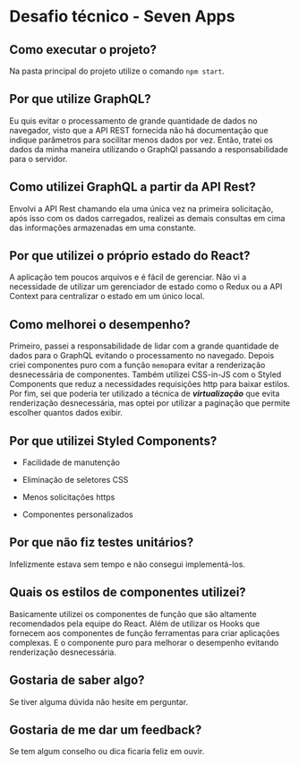 
# Desafio técnico - Seven Apps

## Como executar o projeto?

Na pasta principal do projeto utilize o comando `npm start`.

## Por que utilize GraphQL?

Eu quis evitar o processamento de grande quantidade de dados no navegador, visto que a API REST fornecida não há documentação que indique parâmetros para socilitar menos dados por vez. Então, tratei os dados da minha maneira utilizando o GraphQl passando a responsabilidade para o servidor.

## Como utilizei GraphQL a partir da API Rest?

Envolvi a API Rest chamando ela uma única vez na primeira solicitação, após isso com os dados carregados, realizei as demais consultas em cima das informações armazenadas em uma constante.

## Por que utilizei o próprio estado do React?

A aplicação tem poucos arquivos e é fácil de gerenciar. Não vi a necessidade de utilizar um gerenciador de estado como o Redux ou a API Context para centralizar o estado em um único local.

## Como melhorei o desempenho?

Primeiro, passei a responsabilidade de lidar com a grande quantidade de dados para o GraphQL evitando o processamento no navegado. Depois criei componentes puro com a função `memo`para evitar a renderização desnecessária de componentes. Também utilizei CSS-in-JS com o Styled Components que reduz a necessidades requisições http para baixar estilos. Por fim, sei que poderia ter utilizado a técnica de ***virtualização*** que evita renderização desnecessária, mas optei por utilizar a paginação que permite escolher quantos dados exibir.

## Por que utilizei Styled Components?

- Facilidade de manutenção

- Eliminação de seletores CSS

- Menos solicitações https

- Componentes personalizados

## Por que não fiz testes unitários?

Infelizmente estava sem tempo e não consegui implementá-los.

## Quais os estilos de componentes utilizei?

Basicamente utilizei os componentes de função que são altamente recomendados pela equipe do React. Além de utilizar os Hooks que fornecem aos componentes de função ferramentas para criar aplicações complexas. E o componente puro para melhorar o desempenho evitando renderização desnecessária.

## Gostaria de saber algo?

Se tiver alguma dúvida não hesite em perguntar.

## Gostaria de me dar um feedback?

Se tem algum conselho ou dica ficaria feliz em ouvir.

